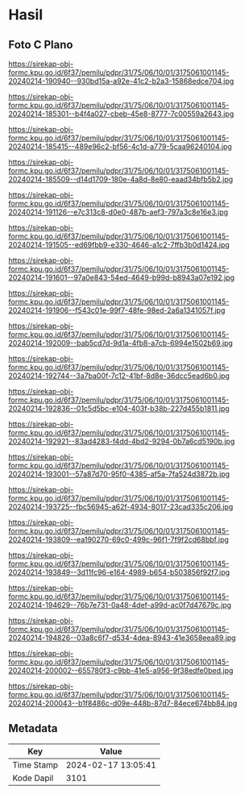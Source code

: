 # Hasil

## Foto C Plano

https://sirekap-obj-formc.kpu.go.id/6f37/pemilu/pdpr/31/75/06/10/01/3175061001145-20240214-190940--930bd15a-a92e-41c2-b2a3-15868edce704.jpg

https://sirekap-obj-formc.kpu.go.id/6f37/pemilu/pdpr/31/75/06/10/01/3175061001145-20240214-185301--b4f4a027-cbeb-45e8-8777-7c00559a2643.jpg

https://sirekap-obj-formc.kpu.go.id/6f37/pemilu/pdpr/31/75/06/10/01/3175061001145-20240214-185415--489e96c2-bf56-4c1d-a779-5caa96240104.jpg

https://sirekap-obj-formc.kpu.go.id/6f37/pemilu/pdpr/31/75/06/10/01/3175061001145-20240214-185509--d14d1709-180e-4a8d-8e80-eaad34bfb5b2.jpg

https://sirekap-obj-formc.kpu.go.id/6f37/pemilu/pdpr/31/75/06/10/01/3175061001145-20240214-191126--e7c313c8-d0e0-487b-aef3-797a3c8e16e3.jpg

https://sirekap-obj-formc.kpu.go.id/6f37/pemilu/pdpr/31/75/06/10/01/3175061001145-20240214-191505--ed69fbb9-e330-4646-a1c2-7ffb3b0d1424.jpg

https://sirekap-obj-formc.kpu.go.id/6f37/pemilu/pdpr/31/75/06/10/01/3175061001145-20240214-191601--97a0e843-54ed-4649-b99d-b8943a07e192.jpg

https://sirekap-obj-formc.kpu.go.id/6f37/pemilu/pdpr/31/75/06/10/01/3175061001145-20240214-191906--f543c01e-99f7-48fe-98ed-2a6a1341057f.jpg

https://sirekap-obj-formc.kpu.go.id/6f37/pemilu/pdpr/31/75/06/10/01/3175061001145-20240214-192009--bab5cd7d-9d1a-4fb8-a7cb-6994e1502b69.jpg

https://sirekap-obj-formc.kpu.go.id/6f37/pemilu/pdpr/31/75/06/10/01/3175061001145-20240214-192744--3a7ba00f-7c12-41bf-8d8e-36dcc5ead6b0.jpg

https://sirekap-obj-formc.kpu.go.id/6f37/pemilu/pdpr/31/75/06/10/01/3175061001145-20240214-192836--01c5d5bc-e104-403f-b38b-227d455b1811.jpg

https://sirekap-obj-formc.kpu.go.id/6f37/pemilu/pdpr/31/75/06/10/01/3175061001145-20240214-192921--83ad4283-f4dd-4bd2-9294-0b7a6cd5190b.jpg

https://sirekap-obj-formc.kpu.go.id/6f37/pemilu/pdpr/31/75/06/10/01/3175061001145-20240214-193001--57a87d70-95f0-4385-af5a-7fa524d3872b.jpg

https://sirekap-obj-formc.kpu.go.id/6f37/pemilu/pdpr/31/75/06/10/01/3175061001145-20240214-193725--fbc56945-a62f-4934-8017-23cad335c206.jpg

https://sirekap-obj-formc.kpu.go.id/6f37/pemilu/pdpr/31/75/06/10/01/3175061001145-20240214-193809--ea190270-69c0-499c-96f1-7f9f2cd68bbf.jpg

https://sirekap-obj-formc.kpu.go.id/6f37/pemilu/pdpr/31/75/06/10/01/3175061001145-20240214-193849--3d11fc96-e164-4989-b654-b503856f92f7.jpg

https://sirekap-obj-formc.kpu.go.id/6f37/pemilu/pdpr/31/75/06/10/01/3175061001145-20240214-194629--76b7e731-0a48-4def-a99d-ac0f7d47679c.jpg

https://sirekap-obj-formc.kpu.go.id/6f37/pemilu/pdpr/31/75/06/10/01/3175061001145-20240214-194826--03a8c6f7-d534-4dea-8943-41e3658eea89.jpg

https://sirekap-obj-formc.kpu.go.id/6f37/pemilu/pdpr/31/75/06/10/01/3175061001145-20240214-200002--655780f3-c9bb-41e5-a956-9f38edfe0bed.jpg

https://sirekap-obj-formc.kpu.go.id/6f37/pemilu/pdpr/31/75/06/10/01/3175061001145-20240214-200043--b1f8486c-d09e-448b-87d7-84ece674bb84.jpg


## Metadata

| Key        | Value               |
| ---------- | ------------------- |
| Time Stamp | 2024-02-17 13:05:41 |
| Kode Dapil | 3101                |



